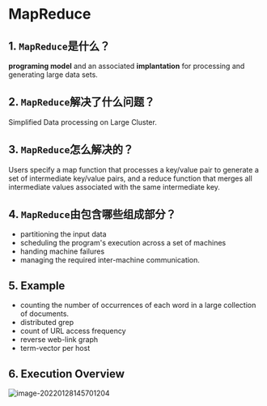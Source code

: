 # MapReduce

## 1. `MapReduce`是什么？

**programing model** and an associated **implantation** for processing and generating large data sets.

## 2. `MapReduce`解决了什么问题？

Simplified Data processing on Large Cluster.

## 3. `MapReduce`怎么解决的？

Users specify a map function that processes a key/value pair to generate a set of intermediate key/value
pairs, and a reduce function that merges all intermediate values associated with the same intermediate key.

## 4. `MapReduce`由包含哪些组成部分？

   - partitioning the input data
   - scheduling the program's execution across a set of machines
   - handing machine failures
   - managing the required inter-machine communication. 

## 5. Example

   - counting the number of occurrences of each word in a large collection of documents.
   - distributed grep
   - count of URL access frequency 
   - reverse web-link graph
   - term-vector per host

## 6. Execution Overview

![image-20220128145701204](https://lighk.oss-cn-beijing.aliyuncs.com/wyny/image-20220128145701204.png)

